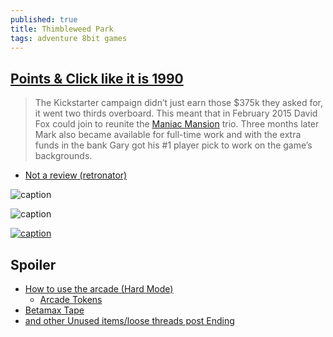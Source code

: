 ```yaml
---
published: true
title: Thimbleweed Park
tags: adventure 8bit games
---
```

## [Points & Click like it is 1990](https://thimbleweedpark.com/)
> The Kickstarter campaign didn’t just earn those $375k they asked for, it went two thirds overboard. This meant that in February 2015 David Fox could join to reunite the [Maniac Mansion](https://en.wikipedia.org/wiki/Maniac_Mansion) trio. Three months later Mark also became available for full-time work and with the extra funds in the bank Gary got his #1 player pick to work on the game’s backgrounds.

- [Not a review (retronator)](https://medium.com/retronator-magazine/not-a-thimbleweed-park-review-b63cf3ed839)

![caption](https://storage.googleapis.com/images.thimbleweedpark.com/ThimbleweedParkKeyArtSept2017.png)

![caption](https://cdn-images-1.medium.com/max/2600/1*GDY1US-KFWwyyJp8H3O8BA.gif)

[![caption](https://img.youtube.com/vi/lbwwSSh_iDI/0.jpg)](https://www.youtube.com/watch?v=lbwwSSh_iDI)

## Spoiler

- [How to use the arcade (Hard Mode)](https://www.youtube.com/watch?v=lT_hmKDi6wI)
	- [Arcade Tokens](https://steamcommunity.com/app/569860/discussions/0/1471969431589040180/)
- [Betamax Tape](https://steamcommunity.com/app/569860/discussions/0/133262487497575666/)
- [and other Unused items/loose threads post Ending](https://www.reddit.com/r/thimbleweedpark/comments/673yqh/unused_itemsloose_threads_post_ending_spoilers/)